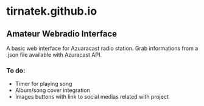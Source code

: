 # tirnatek.github.io
## Amateur Webradio Interface
A basic web interface for Azuaracast radio station. Grab informations from a .json file available with Azuracast API.
### To do:
 * Timer for playing song
 * Album/song cover integration
 * Images buttons with link to social medias related with project
